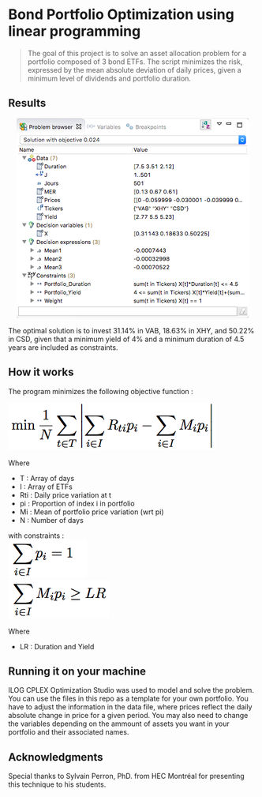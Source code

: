 # Bond Portfolio Optimization using linear programming

> The goal of this project is to solve an asset allocation problem for a portfolio composed of 3 bond ETFs. The script minimizes the risk, expressed by the mean absolute deviation of daily prices, given a minimum level of dividends and portfolio duration. 

## Results 

<p align="center">
  <img src=/Pictures/header1.png>
</p>

The optimal solution is to invest 31.14% in VAB, 18.63% in XHY, and 50.22% in CSD, given that a minimum yield of 4% and a minimum duration of 4.5 years are included as constraints.


## How it works

The program minimizes the following objective function :

![Showcase1](/Pictures/ObjFunction.png)

Where 
- T : Array of days
- I : Array of ETFs
- Rti : Daily price variation at t 
- pi : Proportion of index i in portfolio
- Mi : Mean of portfolio price variation (wrt pi)
- N : Number of days

with constraints : </br>
![Showcase2](/Pictures/Cons1.png)</br>
![Showcase3](/Pictures/Cons2.png)

Where 
- LR : Duration and Yield

## Running it on your machine

ILOG CPLEX Optimization Studio was used to model and solve the problem.
You can use the files in this repo as a template for your own portfolio. You have to adjust the information in the data file, where prices reflect the daily absolute change in price for a given period. You may also need to change the variables  depending on the ammount of assets you want in your portfolio and their associated names. 

## Acknowledgments
Special thanks to Sylvain Perron, PhD. from HEC Montréal for presenting this technique to his students. 
